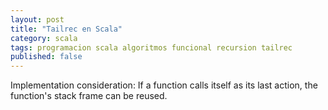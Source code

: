 ```yaml
---
layout: post
title: "Tailrec en Scala"
category: scala
tags: programacion scala algoritmos funcional recursion tailrec
published: false
---
```

Implementation consideration: If a function calls itself as its last action, the function's stack frame can be reused. 
